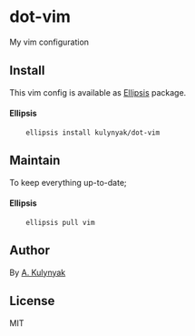 # dot-vim

My vim configuration

## Install
This vim config is available as [Ellipsis][Ellipsis] package.

#### Ellipsis
``` shell
    ellipsis install kulynyak/dot-vim
```

## Maintain
To keep everything up-to-date;

#### Ellipsis
```shell
    ellipsis pull vim
```

## Author
By [A. Kulynyak][kulynyak]

## License
MIT

[Ellipsis]:     https://github.com/ellipsis/ellipsis
[kulynyak]:   https://github.com/kulynyak
